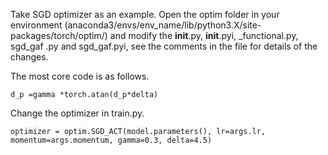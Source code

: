 Take SGD optimizer as an example.
Open the optim folder in your environment (anaconda3/envs/env_name/lib/python3.X/site-packages/torch/optim/) and modify the __init__.py, __init__.pyi, _functional.py, sgd_gaf .py and sgd_gaf.pyi, see the comments in the file for details of the changes.

The most core code is as follows.

```
d_p =gamma *torch.atan(d_p*delta)
```


Change the optimizer in train.py.

```
optimizer = optim.SGD_ACT(model.parameters(), lr=args.lr, momentum=args.momentum, gamma=0.3, delta=4.5)
```